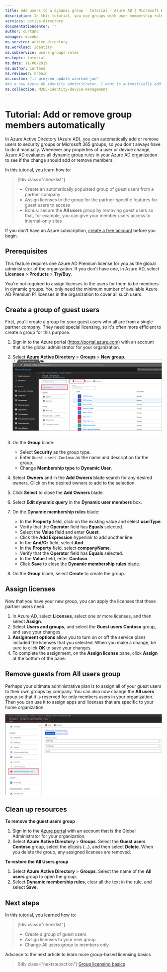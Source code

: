 ```yaml
---
title: Add users to a dynamic group - tutorial - Azure AD | Microsoft Docs
description: In this tutorial, you use groups with user membership rules to add or remove users automatically
services: active-directory
documentationcenter: ''
author: curtand
manager: daveba
ms.service: active-directory
ms.workload: identity
ms.subservice: users-groups-roles
ms.topic: tutorial
ms.date: 11/08/2019
ms.author: curtand
ms.reviewer: krbain
ms.custom: "it-pro;seo-update-azuread-jan"
#As a new Azure AD identity administrator, I want to automatically add or remove users, so I don't have to manually do it."
ms.collection: M365-identity-device-management
---
```


# Tutorial: Add or remove group members automatically

In Azure Active Directory (Azure AD), you can automatically add or remove users to security groups or Microsoft 365 groups, so you don't always have to do it manually. Whenever any properties of a user or device change, Azure AD evaluates all dynamic group rules in your Azure AD organization to see if the change should add or remove members.

In this tutorial, you learn how to:
> [!div class="checklist"]
> * Create an automatically populated group of guest users from a partner company
> * Assign licenses to the group for the partner-specific features for guest users to access
> * Bonus: secure the **All users** group by removing guest users so that, for example, you can give your member users access to internal-only sites

If you don't have an Azure subscription, [create a free account](https://azure.microsoft.com/free/) before you begin.

## Prerequisites

This feature requires one Azure AD Premium license for you as the global administrator of the organization. If you don't have one, in Azure AD, select **Licenses** > **Products** > **Try/Buy**.

You're not required to assign licenses to the users for them to be members in dynamic groups. You only need the minimum number of available Azure AD Premium P1 licenses in the organization to cover all such users. 

## Create a group of guest users

First, you'll create a group for your guest users who all are from a single partner company. They need special licensing, so it's often more efficient to create a group for this purpose.

1. Sign in to the Azure portal (https://portal.azure.com) with an account that is the global administrator for your organization.
2. Select **Azure Active Directory** > **Groups** > **New group**.
   ![select command to start a new group](./media/groups-dynamic-tutorial/new-group.png)
3. On the **Group** blade:
  
   * Select **Security** as the group type.
   * Enter `Guest users Contoso` as the name and description for the group.
   * Change **Membership type** to **Dynamic User**.
   
4. Select **Owners** and in the **Add Owners** blade search for any desired owners. Click on the desired owners to add to the selection.
5. Click **Select** to close the **Add Owners** blade.  
6. Select **Edit dynamic query** in the **Dynamic user members** box.
7. On the **Dynamic membership rules** blade:

   * In the **Property** field, click on the existing value and select **userType**. 
   * Verify that the **Operator** field has **Equals** selected.  
   * Select the **Value** field and enter **Guest**. 
   * Click the **Add Expression** hyperlink to add another line.
   * In the **And/Or** field, select **And**.
   * In the **Property** field, select **companyName**.
   * Verify that the **Operator** field has **Equals** selected.
   * In the **Value** field, enter **Contoso**.
   * Click **Save** to close the **Dynamic membership rules** blade.
   
8. On the **Group** blade, select **Create** to create the group.

## Assign licenses

Now that you have your new group, you can apply the licenses that these partner users need.

1. In Azure AD, select **Licenses**, select one or more licenses, and then select **Assign**.
2. Select **Users and groups**, and select the **Guest users Contoso** group, and save your changes.
3. **Assignment options** allow you to turn on or off the service plans included the licenses that you selected. When you make a change, be sure to click **OK** to save your changes.
4. To complete the assignment, on the **Assign license** pane, click **Assign** at the bottom of the pane.

## Remove guests from All users group

Perhaps your ultimate administrative plan is to assign all of your guest users to their own groups by company. You can also now change the **All users** group so that it is reserved for only members users in your organization. Then you can use it to assign apps and licenses that are specific to your home organization.

   ![Change All users group to members only](./media/groups-dynamic-tutorial/all-users-edit.png)

## Clean up resources

**To remove the guest users group**

1. Sign in to the [Azure portal](https://portal.azure.com) with an account that is the Global Administrator for your organization.
2. Select **Azure Active Directory** > **Groups**. Select the **Guest users Contoso** group, select the ellipsis (...), and then select **Delete**. When you delete the group, any assigned licenses are removed.

**To restore the All Users group**
1. Select **Azure Active Directory** > **Groups**. Select the name of the **All users** group to open the group.
1. Select **Dynamic membership rules**, clear all the text in the rule, and select **Save**.

## Next steps

In this tutorial, you learned how to:
> [!div class="checklist"]
> * Create a group of guest users
> * Assign licenses to your new group
> * Change All users group to members only

Advance to the next article to learn more group-based licensing basics
> [!div class="nextstepaction"]
> [Group licensing basics](../fundamentals/active-directory-licensing-whatis-azure-portal.md)



